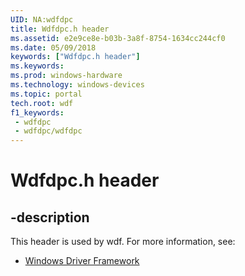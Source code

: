 ```yaml
---
UID: NA:wdfdpc
title: Wdfdpc.h header
ms.assetid: e2e9ce8e-b03b-3a8f-8754-1634cc244cf0
ms.date: 05/09/2018
keywords: ["Wdfdpc.h header"]
ms.keywords: 
ms.prod: windows-hardware
ms.technology: windows-devices
ms.topic: portal
tech.root: wdf
f1_keywords:
 - wdfdpc
 - wdfdpc/wdfdpc
---
```


# Wdfdpc.h header


## -description

This header is used by wdf. For more information, see:

- [Windows Driver Framework](../_wdf/index.md)

